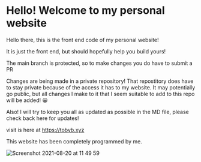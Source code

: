 
<h1>
  Hello! Welcome to my personal website
  </h1>

Hello there, this is the front end code of my personal website!

It is just the front end, but should hopefully help you build yours!

The main branch is protected, so to make changes you do have to submit a PR

Changes are being made in a private repository! That repostitory does have to stay private because of the access it has to my website. It may potentially go public, but all changes I make to it that I seem suitable to add to this repo will be added! 😀 

Also! I will try to keep you all as updated as possible in the MD file, please check back here for updates! 

visit is here at https://tobyb.xyz

This website has been completely programmed by me.

![Screenshot 2021-08-20 at 11 49 59](https://user-images.githubusercontent.com/77097223/130222627-144fd6d5-ca7c-4e10-9817-193f1cc7bc83.png)
